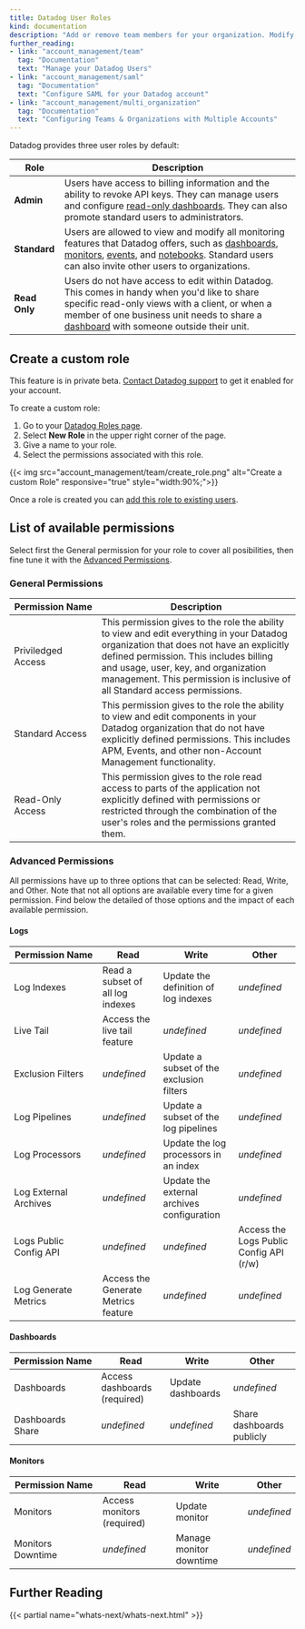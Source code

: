 ```yaml
---
title: Datadog User Roles
kind: documentation
description: "Add or remove team members for your organization. Modify team member roles."
further_reading:
- link: "account_management/team"
  tag: "Documentation"
  text: "Manage your Datadog Users"
- link: "account_management/saml"
  tag: "Documentation"
  text: "Configure SAML for your Datadog account"
- link: "account_management/multi_organization"
  tag: "Documentation"
  text: "Configuring Teams & Organizations with Multiple Accounts"
---
```


Datadog provides three user roles by default:

| Role          | Description                                                                                                                                                                                                                                  |
|---------------|----------------------------------------------------------------------------------------------------------------------------------------------------------------------------------------------------------------------------------------------|
| **Admin**     | Users have access to billing information and the ability to revoke API keys. They can manage users and configure [read-only dashboards][1]. They can also promote standard users to administrators.                                          |
| **Standard**  | Users are allowed to view and modify all monitoring features that Datadog offers, such as [dashboards][1], [monitors][2], [events][3], and [notebooks][4]. Standard users can also invite other users to organizations.                      |
| **Read Only** | Users do not have access to edit within Datadog. This comes in handy when you'd like to share specific read-only views with a client, or when a member of one business unit needs to share a [dashboard][1] with someone outside their unit. |

## Create a custom role

<div class="alert alert-warning">
This feature is in private beta. <a href="/help">Contact Datadog support</a> to get it enabled for your account.
</div>

To create a custom role:

1. Go to your [Datadog Roles page][5].
2. Select **New Role** in the upper right corner of the page.
3. Give a name to your role.
4. Select the permissions associated with this role.

{{< img src="account_management/team/create_role.png" alt="Create a custom Role" responsive="true" style="width:90%;">}}

Once a role is created you can [add this role to existing users][6].

## List of available permissions

Select first the General permission for your role to cover all posibilities, then fine tune it with the [Advanced Permissions](#advanced-permissions).

### General Permissions

| Permission Name    | Description                                                                                                                                                                                                                                                                                           |
|--------------------|-------------------------------------------------------------------------------------------------------------------------------------------------------------------------------------------------------------------------------------------------------------------------------------------------------|
| Priviledged Access | This permission gives to the role the ability to view and edit everything in your Datadog organization that does not have an explicitly defined permission. This includes billing and usage, user, key, and organization management. This permission is inclusive of all Standard access permissions. |
| Standard Access    | This permission gives to the role the ability to view and edit components in your Datadog organization that do not have explicitly defined permissions. This includes APM, Events, and other non-Account Management functionality.                                                                    |
| Read-Only Access   | This permission gives to the role read access to parts of the application not explicitly defined with permissions or restricted through the combination of the user's roles and the permissions granted them.                                                                                         |

### Advanced Permissions

All permissions have up to three options that can be selected: Read, Write, and Other. Note that not all options are available every time for a given permission. Find below the detailed of those options and the impact of each available permission.

#### Logs

| Permission Name        | Read                                | Write                                      | Other                                   |
|------------------------|-------------------------------------|--------------------------------------------|-----------------------------------------|
| Log Indexes            | Read a subset of all log indexes    | Update the definition of log indexes       | *undefined*                             |
| Live Tail              | Access the live tail feature        | *undefined*                                | *undefined*                             |
| Exclusion Filters      | *undefined*                         | Update a subset of the exclusion filters   | *undefined*                             |
| Log Pipelines          | *undefined*                         | Update a subset of the log pipelines       | *undefined*                             |
| Log Processors         | *undefined*                         | Update the log processors in an index      | *undefined*                             |
| Log External Archives  | *undefined*                         | Update the external archives configuration | *undefined*                             |
| Logs Public Config API | *undefined*                         | *undefined*                                | Access the Logs Public Config API (r/w) |
| Log Generate Metrics   | Access the Generate Metrics feature | *undefined*                                | *undefined*                             |

#### Dashboards

| Permission Name  | Read                         | Write             | Other                     |
|------------------|------------------------------|-------------------|---------------------------|
| Dashboards       | Access dashboards (required) | Update dashboards | *undefined*               |
| Dashboards Share | *undefined*                  | *undefined*       | Share dashboards publicly |

#### Monitors

| Permission Name   | Read                       | Write                   | Other       |
|-------------------|----------------------------|-------------------------|-------------|
| Monitors          | Access monitors (required) | Update monitor          | *undefined* |
| Monitors Downtime | *undefined*                | Manage monitor downtime | *undefined* |

## Further Reading

{{< partial name="whats-next/whats-next.html" >}}

[1]: /graphing/dashboards
[2]: /monitors
[3]: /graphing/event_stream
[4]: /graphing/notebooks
[5]: https://app.datadoghq.com/rbac
[6]: /account_management/team/#edit-a-user-roles
